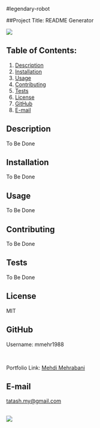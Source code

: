 #legendary-robot

##Project Title: README Generator

<a href="https://choosealicense.com/licenses/mit"><img src="https://img.shields.io/badge/License-MIT-yellow.svg" /></a>

## Table of Contents:

1. [Description](#description)
2. [Installation](#Installation)
3. [Usage](#Usage)
4. [Contributing](#Contributing)
5. [Tests](#Tests)
6. [License](#License)
7. [GitHub](#GitHub)
8. [E-mail](#E-mail)

## Description

To Be Done

## Installation

To Be Done

## Usage

To Be Done

## Contributing

To Be Done

## Tests

To Be Done

## License

MIT

## GitHub

Username: mmehr1988

<br>

Portfolio Link: [Mehdi Mehrabani](https://github.com/mmehr1988)

## E-mail

tatash.my@gmail.com

<br>

<a href="mailto:tatash.my@gmail.com">
<img src="https://img.shields.io/badge/Gmail-D14836?style=for-the-badge&logo=gmail&logoColor=white" />
</a>
